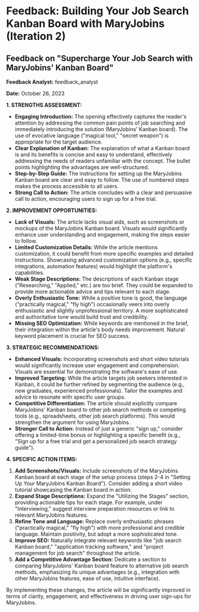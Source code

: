 # Feedback: Building Your Job Search Kanban Board with MaryJobins (Iteration 2)

## Feedback on "Supercharge Your Job Search with MaryJobins' Kanban Board"

**Feedback Analyst:** feedback_analyst

**Date:** October 26, 2023


**1. STRENGTHS ASSESSMENT:**

* **Engaging Introduction:** The opening effectively captures the reader's attention by addressing the common pain points of job searching and immediately introducing the solution (MaryJobins' Kanban board).  The use of evocative language ("magical tool," "secret weapon") is appropriate for the target audience.
* **Clear Explanation of Kanban:** The explanation of what a Kanban board is and its benefits is concise and easy to understand, effectively addressing the needs of readers unfamiliar with the concept.  The bullet points highlighting the advantages are well-structured.
* **Step-by-Step Guide:** The instructions for setting up the MaryJobins Kanban board are clear and easy to follow.  The use of numbered steps makes the process accessible to all users.
* **Strong Call to Action:** The article concludes with a clear and persuasive call to action, encouraging users to sign up for a free trial.


**2. IMPROVEMENT OPPORTUNITIES:**

* **Lack of Visuals:** The article lacks visual aids, such as screenshots or mockups of the MaryJobins Kanban board.  Visuals would significantly enhance user understanding and engagement, making the steps easier to follow.
* **Limited Customization Details:** While the article mentions customization, it could benefit from more specific examples and detailed instructions.  Showcasing advanced customization options (e.g., specific integrations, automation features) would highlight the platform's capabilities.
* **Weak Stage Descriptions:** The descriptions of each Kanban stage ("Researching," "Applied," etc.) are too brief.  They could be expanded to provide more actionable advice and tips relevant to each stage.
* **Overly Enthusiastic Tone:** While a positive tone is good, the language ("practically magical," "fly high") occasionally veers into overly enthusiastic and slightly unprofessional territory.  A more sophisticated and authoritative tone would build trust and credibility.
* **Missing SEO Optimization:** While keywords are mentioned in the brief, their integration within the article's body needs improvement.  Natural keyword placement is crucial for SEO success.


**3. STRATEGIC RECOMMENDATIONS:**

* **Enhanced Visuals:** Incorporating screenshots and short video tutorials would significantly increase user engagement and comprehension.  Visuals are essential for demonstrating the software's ease of use.
* **Improved Targeting:**  While the article targets job seekers interested in Kanban, it could be further refined by segmenting the audience (e.g., new graduates, experienced professionals). Tailor the examples and advice to resonate with specific user groups.
* **Competitive Differentiation:** The article should explicitly compare MaryJobins' Kanban board to other job search methods or competing tools (e.g., spreadsheets, other job search platforms). This would strengthen the argument for using MaryJobins.
* **Stronger Call to Action:**  Instead of just a generic "sign up," consider offering a limited-time bonus or highlighting a specific benefit (e.g., "Sign up for a free trial and get a personalized job search strategy guide").


**4. SPECIFIC ACTION ITEMS:**

1. **Add Screenshots/Visuals:** Include screenshots of the MaryJobins Kanban board at each stage of the setup process (steps 2-4 in "Setting Up Your MaryJobins Kanban Board").  Consider adding a short video tutorial showcasing the Kanban board in action.
2. **Expand Stage Descriptions:**  Expand the "Utilizing the Stages" section, providing actionable tips for each stage.  For example, under "Interviewing," suggest interview preparation resources or link to relevant MaryJobins features.
3. **Refine Tone and Language:** Replace overly enthusiastic phrases ("practically magical," "fly high") with more professional and credible language.  Maintain positivity, but adopt a more sophisticated tone.
4. **Improve SEO:**  Naturally integrate relevant keywords like "job search Kanban board," "application tracking software," and "project management for job search" throughout the article.
5. **Add a Competitive Advantage Section:** Dedicate a section to comparing MaryJobins' Kanban board feature to alternative job search methods, emphasizing its unique advantages (e.g., integration with other MaryJobins features, ease of use, intuitive interface).


By implementing these changes, the article will be significantly improved in terms of clarity, engagement, and effectiveness in driving user sign-ups for MaryJobins.
